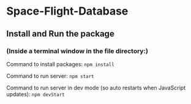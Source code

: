 # Space-Flight-Database
 
## Install and Run the package
### (Inside a terminal window in the file directory:)
Command to install packages:
`npm install`

Command to run server:
`npm start`

Command to run server in dev mode (so auto restarts when JavaScript updates):
`npm devStart`